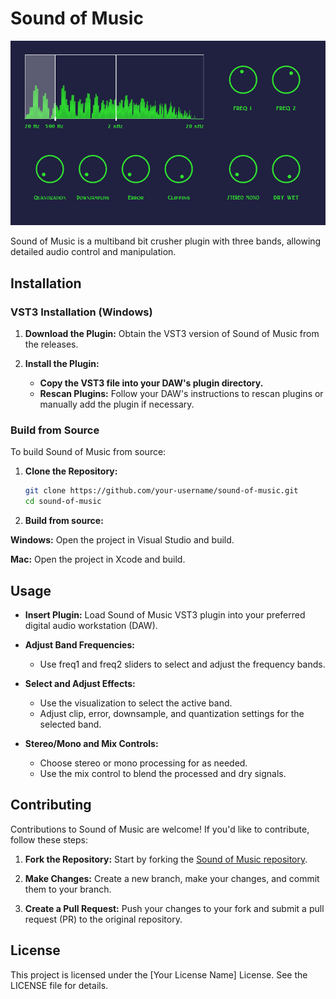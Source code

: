 <h1>Sound of Music</h2>

<img src="res/Screenshot.png" width="800">

<p>
    Sound of Music is a multiband bit crusher plugin with three bands, allowing detailed audio control and manipulation.
</p>

## Installation
### VST3 Installation (Windows)

1. **Download the Plugin:** Obtain the VST3 version of Sound of Music from the releases.

2. **Install the Plugin:**
   - **Copy the VST3 file into your DAW's plugin directory.**
   - **Rescan Plugins:** Follow your DAW's instructions to rescan plugins or manually add the plugin if necessary.

### Build from Source
To build Sound of Music from source:

1. **Clone the Repository:**
   ```bash
   git clone https://github.com/your-username/sound-of-music.git
   cd sound-of-music

1. **Build from source:**

<b>Windows:</b> Open the project in Visual Studio and build.

<b>Mac:</b> Open the project in Xcode and build.

## Usage

- **Insert Plugin:** Load Sound of Music VST3 plugin into your preferred digital audio workstation (DAW).

- **Adjust Band Frequencies:**
  - Use freq1 and freq2 sliders to select and adjust the frequency bands.

- **Select and Adjust Effects:**
  - Use the visualization to select the active band.
  - Adjust clip, error, downsample, and quantization settings for the selected band.

- **Stereo/Mono and Mix Controls:**
  - Choose stereo or mono processing for as needed.
  - Use the mix control to blend the processed and dry signals.

## Contributing

Contributions to Sound of Music are welcome! If you'd like to contribute, follow these steps:

1. **Fork the Repository:** Start by forking the [Sound of Music repository](https://github.com/your-username/sound-of-music).
   
2. **Make Changes:** Create a new branch, make your changes, and commit them to your branch.

3. **Create a Pull Request:** Push your changes to your fork and submit a pull request (PR) to the original repository.

## License

This project is licensed under the [Your License Name] License. See the LICENSE file for details.